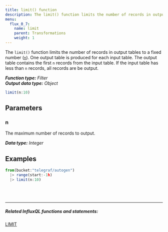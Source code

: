 ```yaml
---
title: limit() function
description: The limit() function limits the number of records in output tables to a fixed number (n).
menu:
  flux_0_7:
    name: limit
    parent: Transformations
    weight: 1
---
```


The `limit()` function limits the number of records in output tables to a fixed number ([`n`](#n)).
One output table is produced for each input table.
The output table contains the first `n` records from the input table.
If the input table has less than `n` records, all records are be output.

_**Function type:** Filter_  
_**Output data type:** Object_

```js
limit(n:10)
```

## Parameters

### n
The maximum number of records to output.

_**Data type:** Integer_

## Examples
```js
from(bucket:"telegraf/autogen")
  |> range(start:-1h)
  |> limit(n:10)
```

<hr style="margin-top:4rem"/>

##### Related InfluxQL functions and statements:
[LIMIT](/influxdb/latest/query_language/data_exploration/#the-limit-and-slimit-clauses)  
